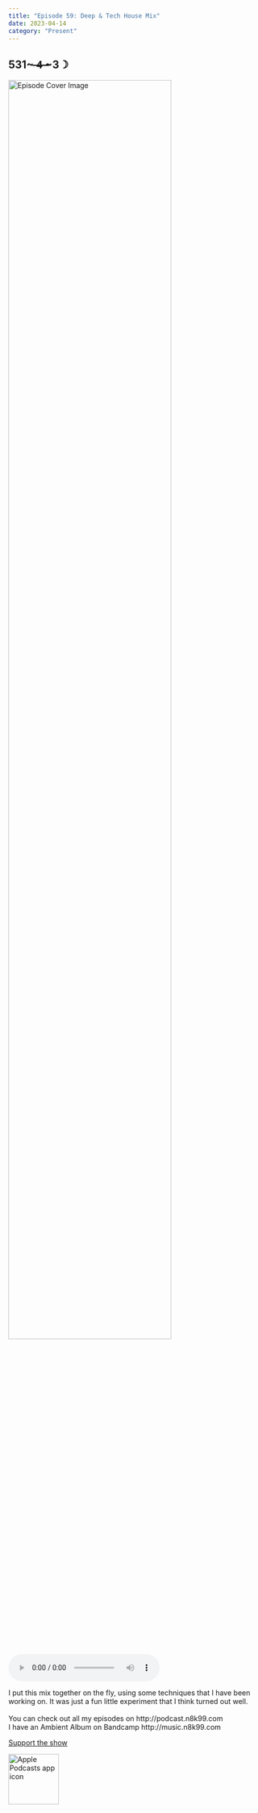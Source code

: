 ```yaml
---
title: "Episode 59: Deep & Tech House Mix"
date: 2023-04-14
category: "Present"
---
```

## 531~ ̶4̶ ̶~3☽
<img src="https://artwork.captivate.fm/d4424c7e-a69a-44f5-bf23-e880c1ea167b/60854458c4d1acdf4e1c2f79c4137142.jpg" alt="Episode Cover Image" width=80%/>
<audio controls>
  <source src="https://podcasts.captivate.fm/media/063e0550-bde0-4dc9-9bdf-54fa8c508cd1/12649309-episode-59-deep-tech-house-mix.mp3" type="audio/mpeg">
  Your browser does not support the audio element.
</audio>

<p>I put this mix together on the fly, using some techniques that I have been working on. It was just a fun little experiment that I think turned out well.<br/><br/>You can check out all my episodes on http://podcast.n8k99.com<br/>I have an Ambient Album on Bandcamp http://music.n8k99.com</p><a rel="payment" href="https://www.paypal.com/donate/?hosted_button_id=WX3GRUK5BHJLS">Support the show</a>

<a href="https://podcasts.apple.com/us/podcast/living-room-music/id1608791560?tscg=30200&itsct=podcast_box_appicon&ls=1&mttnsubad=1608791560" style="display: inline-block;"><img src="https://toolbox.marketingtools.apple.com/api/v2/badges/app-icon-podcasts/standard/en-us" alt="Apple Podcasts app icon" style="width: 100px; height: 100px; vertical-align: middle; object-fit: contain;" /></a>
    